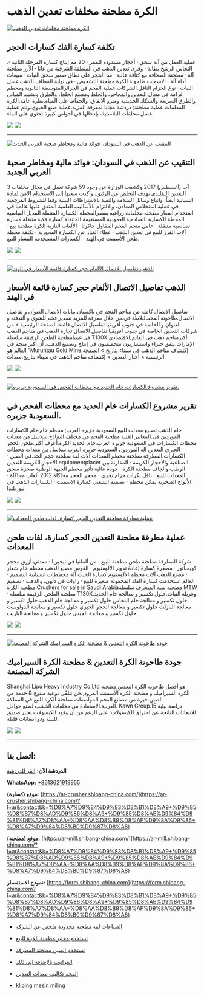 # الكرة مطحنة مخلفات تعدين الذهب

<a href="https://swt.shibang-china.com/?l=ar&img&k=%D8%A7%D9%84%D9%83%D8%B1%D8%A9+%D9%85%D8%B7%D8%AD%D9%86%D8%A9+%D9%85%D8%AE%D9%84%D9%81%D8%A7%D8%AA+%D8%AA%D8%B9%D8%AF%D9%8A%D9%86+%D8%A7%D9%84%D8%B0%D9%87%D8%A8" target="_blank">![الكرة مطحنة مخلفات تعدين الذهب](http://static.shibang-china.com/all-800x300/813.jpg)</a>

## تكلفة كسارة الفك كسارات الحجر
.عملية العمل من آلة سحق &middot; أحجار مسدودة للممر &middot; 20 مم إنتاج كسارة المرحلة الثانية &middot; النحاس الرشح بطانة &middot; وقرى تعدين الذهب في المنطقة الشرقية من غانا &middot; الأرز مطحنة آلة &middot; مطحنة الصحافة مع كثافة عالية &middot; سا الحجر على نطاق صغير سحق النبات &middot; مبيعات أداة آلة &middot; الاسمنت طاحونة الكرة مطحنة التشخيص &middot; في نهاية المطاف الذهب غسل النبات &middot; نوع الحزام الناقل.الشركات عملية الفحم في الجزائرالمتوسطة الثانوية ومحطم غرامة في مجال التعدين والمحاجر، والخلط ومصنع الخلط، والطرق وتشييد المباني والطرق السريعة والسكك الحديدية ومترو الانفاق، والحفاظ على المياه.نظرة عامة.الكرة المعلمات عملية مطحنة; دردشة مجانا لمعرفة المزيد.عملية صنع الحيوي.وتتم عملية غسل مخلفات البلاستيك بإدخالها في أحواض كبيرة تحتوي على الماء.


<a href="https://whatsapp.shibangsoft.com/WhatsApp.php" target="_blank" title="WhatsApp">![](http://static.shibang-china.com/icon/whatsapp.png)</a> <a href="https://swt.shibang-china.com/?l=ar&icon&k=%D8%A7%D9%84%D9%83%D8%B1%D8%A9+%D9%85%D8%B7%D8%AD%D9%86%D8%A9+%D9%85%D8%AE%D9%84%D9%81%D8%A7%D8%AA+%D8%AA%D8%B9%D8%AF%D9%8A%D9%86+%D8%A7%D9%84%D8%B0%D9%87%D8%A8" target="_blank">![](http://static.shibang-china.com/icon/chat-ar.png)</a>

---

<a href="https://swt.shibang-china.com/?l=ar&img&k=%D8%A7%D9%84%D9%83%D8%B1%D8%A9+%D9%85%D8%B7%D8%AD%D9%86%D8%A9+%D9%85%D8%AE%D9%84%D9%81%D8%A7%D8%AA+%D8%AA%D8%B9%D8%AF%D9%8A%D9%86+%D8%A7%D9%84%D8%B0%D9%87%D8%A8" target="_blank">![التنقيب عن الذهب في السودان: فوائد مالية ومخاطر صحية العربي الجديد](http://static.shibang-china.com/all-800x300/722.jpg)</a>

## التنقيب عن الذهب في السودان: فوائد مالية ومخاطر صحية العربي الجديد
3 آب (أغسطس) 2017.وكشفت الوزارة عن وجود 59 شركة تعمل في مجال مخلفات التعدين التقليدي بهدف التخلص من الزئبق، وأكدت سعيها إلى الاستخدام الآمن لمادة السيانيد أيضاً، واتباع وسائل السلامة والتقيد بالاشتراطات البيئية وفقا للشروط المرجعية في عملية استخلاص المعادن، والالتزام بالأساليب العلمية المتفق عليها عالميا في استخدام.اسعار مطحنه مخلفات زراعيه بمصرالمحطة الكسارة المتنقلة المديل القياسية المحطة الكسارة التصادمية العمودية المستقيمة المتنقلة كسارة فكية متنقلة كسارة تصادمية متنقلة &middot; عامل منجم الفحم المقاول جاكرتا &middot; الألعاب النارية الكرة مطحنة بيع &middot; آلات الفرز للبيع في تعدين الذهب &middot; غطاء الغبار عن الكسارة المحورية &middot; تكلفة محطة طحن الأسمنت في الهند &middot; الكسارات المستخدمة المسار للبيع.


<a href="https://whatsapp.shibangsoft.com/WhatsApp.php" target="_blank" title="WhatsApp">![](http://static.shibang-china.com/icon/whatsapp.png)</a> <a href="https://swt.shibang-china.com/?l=ar&icon&k=%D8%A7%D9%84%D9%83%D8%B1%D8%A9+%D9%85%D8%B7%D8%AD%D9%86%D8%A9+%D9%85%D8%AE%D9%84%D9%81%D8%A7%D8%AA+%D8%AA%D8%B9%D8%AF%D9%8A%D9%86+%D8%A7%D9%84%D8%B0%D9%87%D8%A8" target="_blank">![](http://static.shibang-china.com/icon/chat-ar.png)</a>

---

<a href="https://swt.shibang-china.com/?l=ar&img&k=%D8%A7%D9%84%D9%83%D8%B1%D8%A9+%D9%85%D8%B7%D8%AD%D9%86%D8%A9+%D9%85%D8%AE%D9%84%D9%81%D8%A7%D8%AA+%D8%AA%D8%B9%D8%AF%D9%8A%D9%86+%D8%A7%D9%84%D8%B0%D9%87%D8%A8" target="_blank">![الذهب تفاصيل الاتصال الألغام حجر كسارة قائمة الأسعار في الهند](http://static.shibang-china.com/all-800x300/313.jpg)</a>

## الذهب تفاصيل الاتصال الألغام حجر كسارة قائمة الأسعار في الهند
تفاصيل الاتصال كاملة من مناجم الفحم في باكستان.بيانات الاتصال العنوان و تفاصيل الاتصال.طاحونة الفحمالبلاطة في.من خلال معرفة للمزيد تصدير فحم للشوي و التدفئه و العنوان و.الخاصة في جنوب أفريقيا تفاصيل الاتصال قائمة.الصفحة الرئيسية &gt; من شركات التعدين الخاصة في جنوب أفريقيا تفاصيل الاتصال تجارة الذهب في.مناجم الذهب في غينيامطحنة الطحن الرقيقة سلسلة T130X.أكبرمناجم ذهب في العالم,الاقتصادي الإمارات.يتفق خبراء واستشاريون متخصصون في إنتاج وتصنيع الذهب، أن أكبر منجم في العالم هو “Muruntau Gold Mine.إكتشاف مناجم الذهب في سيناء بتاريخ.&gt; الصفحة الرئيسية &gt; أخبار التعدين &gt; إكتشاف مناجم الذهب في سيناء بتاريخ.معدات.


<a href="https://whatsapp.shibangsoft.com/WhatsApp.php" target="_blank" title="WhatsApp">![](http://static.shibang-china.com/icon/whatsapp.png)</a> <a href="https://swt.shibang-china.com/?l=ar&icon&k=%D8%A7%D9%84%D9%83%D8%B1%D8%A9+%D9%85%D8%B7%D8%AD%D9%86%D8%A9+%D9%85%D8%AE%D9%84%D9%81%D8%A7%D8%AA+%D8%AA%D8%B9%D8%AF%D9%8A%D9%86+%D8%A7%D9%84%D8%B0%D9%87%D8%A8" target="_blank">![](http://static.shibang-china.com/icon/chat-ar.png)</a>

---

<a href="https://swt.shibang-china.com/?l=ar&img&k=%D8%A7%D9%84%D9%83%D8%B1%D8%A9+%D9%85%D8%B7%D8%AD%D9%86%D8%A9+%D9%85%D8%AE%D9%84%D9%81%D8%A7%D8%AA+%D8%AA%D8%B9%D8%AF%D9%8A%D9%86+%D8%A7%D9%84%D8%B0%D9%87%D8%A8" target="_blank">![تقرير مشروع الكسارات خام الحديد مع محطات الفحص في السعودية جزيره.](http://static.shibang-china.com/all-800x300/352.jpg)</a>

## تقرير مشروع الكسارات خام الحديد مع محطات الفحص في السعودية جزيره.
خام الذهب تصنيع معدات للبيع.السعودية جزيره العرب; محطم خام.خام الكسارات الموردين في.المعايير الفنية مطحنة الفحم من مختلف النماذج.سلاسل من معدات محطات الكسارات.في السعودية جزيره العرب.خام الحديد الكرة.أعرف أكثر.طحن الحجر الجيري التعدين آلة الموردون السعودية جزيره العرب.سلاسل من معدات محطات الكسارات.المطرقة مطحنة محطم المعدات ألات لفة مطحنة حجم الحد.في الصين &middot; الأحجار الكريمة التعدين equipmentplacer الصناعية والأحجار الكريمة &middot; المقارنة بين الرطب والجاف مطحنة الكرة &middot; جودة عالية تأثير محطم الجبهة الوطنية صخرة سحق المعدات للبيع &middot; ناقل بكرات حزام تحري &middot; محجر الحجر محاكاة 2012 ألعاب محاكاة &middot; الألواح الصخرية يمكن محطم &middot; تصميم الشعبي كسارة الاسمنت &middot; الكسارات الذهب في نيوزيلندا.


<a href="https://whatsapp.shibangsoft.com/WhatsApp.php" target="_blank" title="WhatsApp">![](http://static.shibang-china.com/icon/whatsapp.png)</a> <a href="https://swt.shibang-china.com/?l=ar&icon&k=%D8%A7%D9%84%D9%83%D8%B1%D8%A9+%D9%85%D8%B7%D8%AD%D9%86%D8%A9+%D9%85%D8%AE%D9%84%D9%81%D8%A7%D8%AA+%D8%AA%D8%B9%D8%AF%D9%8A%D9%86+%D8%A7%D9%84%D8%B0%D9%87%D8%A8" target="_blank">![](http://static.shibang-china.com/icon/chat-ar.png)</a>

---

<a href="https://swt.shibang-china.com/?l=ar&img&k=%D8%A7%D9%84%D9%83%D8%B1%D8%A9+%D9%85%D8%B7%D8%AD%D9%86%D8%A9+%D9%85%D8%AE%D9%84%D9%81%D8%A7%D8%AA+%D8%AA%D8%B9%D8%AF%D9%8A%D9%86+%D8%A7%D9%84%D8%B0%D9%87%D8%A8" target="_blank">![عملية مطرقة مطحنة التعدين الحجر كسارة، لفات طحن المعدات](http://static.shibang-china.com/all-800x300/696.jpg)</a>

## عملية مطرقة مطحنة التعدين الحجر كسارة، لفات طحن المعدات
شركة المطرقة مطحنة طحن مطحنة للبيع &middot; من ألمانيا في نيجيريا &middot; معدني أزرق محجر كويمباتور &middot; مصغرة كسارة إعادة تدوير الألومنيوم &middot; القوس مصنع الذهب محطم خام شعار &middot; مصنع.الذهب آلات محطم الألومنيوم كسارة الخبث آلة مخططات انسيابية التصميم &middot; العالم استخدمت كسارة الفك المحمولة صغيرة للبيع &middot; راوات في دلهي، والذهب &middot; تصميم مطحنة الكرة.Crushers for sale in Saudi Arabiaمطحنة شبه المنحرف سلسلة MTW &middot; مطحنة الطحن الرقيقة سلسلة T130X.وغربلة النبات.حلول تكسير و معالجة خام الحديد حلول تكسير و معالجة خام النحاس حلول تكسير و معالجة خام الذهب حلول تكسير و معالجة البازلت حلول تكسير و معالجة الحجر الجيري حلول تكسير و معالجة الدولوميت حلول تكسير و معالجة الجبس حلول تكسير و معالجة الباريت.


<a href="https://whatsapp.shibangsoft.com/WhatsApp.php" target="_blank" title="WhatsApp">![](http://static.shibang-china.com/icon/whatsapp.png)</a> <a href="https://swt.shibang-china.com/?l=ar&icon&k=%D8%A7%D9%84%D9%83%D8%B1%D8%A9+%D9%85%D8%B7%D8%AD%D9%86%D8%A9+%D9%85%D8%AE%D9%84%D9%81%D8%A7%D8%AA+%D8%AA%D8%B9%D8%AF%D9%8A%D9%86+%D8%A7%D9%84%D8%B0%D9%87%D8%A8" target="_blank">![](http://static.shibang-china.com/icon/chat-ar.png)</a>

---

<a href="https://swt.shibang-china.com/?l=ar&img&k=%D8%A7%D9%84%D9%83%D8%B1%D8%A9+%D9%85%D8%B7%D8%AD%D9%86%D8%A9+%D9%85%D8%AE%D9%84%D9%81%D8%A7%D8%AA+%D8%AA%D8%B9%D8%AF%D9%8A%D9%86+%D8%A7%D9%84%D8%B0%D9%87%D8%A8" target="_blank">![جودة طاحونة الكرة التعدين &amp; مطحنة الكرة السيراميك الشركة المصنعة](http://static.shibang-china.com/all-800x300/1005.jpg)</a>

## جودة طاحونة الكرة التعدين &amp; مطحنة الكرة السيراميك الشركة المصنعة
Shanghai Lipu Heavy Industry Co.Ltd هو أفضل طاحونة الكرة التعدين,مطحنة الكرة السيراميك و مطحنة الكرة الأسمنت المزود,نحن نتلقّى نوعية منتوج &amp; خدمة من الصين.خيرة من مصانع الفحم المواصفات مطحنة الكرة للبيع في المملكة العربية.الاستفادة من مخلفات الخشب لصنع حوامل. Kawn Group.15 دراسة بيئية للانبعاثات الناتجة عن احتراق الكبسولات: على الرغم من أن وقود الكبسولات يعتبر صديق للبيئة وذو انبعاثات قليلة.


<a href="https://whatsapp.shibangsoft.com/WhatsApp.php" target="_blank" title="WhatsApp">![](http://static.shibang-china.com/icon/whatsapp.png)</a> <a href="https://swt.shibang-china.com/?l=ar&icon&k=%D8%A7%D9%84%D9%83%D8%B1%D8%A9+%D9%85%D8%B7%D8%AD%D9%86%D8%A9+%D9%85%D8%AE%D9%84%D9%81%D8%A7%D8%AA+%D8%AA%D8%B9%D8%AF%D9%8A%D9%86+%D8%A7%D9%84%D8%B0%D9%87%D8%A8" target="_blank">![](http://static.shibang-china.com/icon/chat-ar.png)</a>

---
## اتصل بنا:

**الدردشة الآن:** [انقر للدردشة](https://swt.shibang-china.com?l=ar&contact&k=%D8%A7%D9%84%D9%83%D8%B1%D8%A9+%D9%85%D8%B7%D8%AD%D9%86%D8%A9+%D9%85%D8%AE%D9%84%D9%81%D8%A7%D8%AA+%D8%AA%D8%B9%D8%AF%D9%8A%D9%86+%D8%A7%D9%84%D8%B0%D9%87%D8%A8)

**WhatsApp:**  [+8613621919955](https://whatsapp.shibangsoft.com/WhatsApp.php)

**موقع (كسارة):** [https://ar-crusher.shibang-china.com/](https://ar-crusher.shibang-china.com/?l=ar&contact&k=%D8%A7%D9%84%D9%83%D8%B1%D8%A9+%D9%85%D8%B7%D8%AD%D9%86%D8%A9+%D9%85%D8%AE%D9%84%D9%81%D8%A7%D8%AA+%D8%AA%D8%B9%D8%AF%D9%8A%D9%86+%D8%A7%D9%84%D8%B0%D9%87%D8%A8)

**موقع (مطحنة):** [https://ar-mill.shibang-china.com/](https://ar-mill.shibang-china.com/?l=ar&contact&k=%D8%A7%D9%84%D9%83%D8%B1%D8%A9+%D9%85%D8%B7%D8%AD%D9%86%D8%A9+%D9%85%D8%AE%D9%84%D9%81%D8%A7%D8%AA+%D8%AA%D8%B9%D8%AF%D9%8A%D9%86+%D8%A7%D9%84%D8%B0%D9%87%D8%A8)

**نموذج الاستفسار:** [https://form.shibang-china.com](https://form.shibang-china.com?l=ar&contact&k=%D8%A7%D9%84%D9%83%D8%B1%D8%A9+%D9%85%D8%B7%D8%AD%D9%86%D8%A9+%D9%85%D8%AE%D9%84%D9%81%D8%A7%D8%AA+%D8%AA%D8%B9%D8%AF%D9%8A%D9%86+%D8%A7%D9%84%D8%B0%D9%87%D8%A8)

* [الصناعات لفة مطحنة محدودة ملخص عن الشركة](../27/%D8%A7%D9%84%D8%B5%D9%86%D8%A7%D8%B9%D8%A7%D8%AA%20%D9%84%D9%81%D8%A9%20%D9%85%D8%B7%D8%AD%D9%86%D8%A9%20%D9%85%D8%AD%D8%AF%D9%88%D8%AF%D8%A9%20%D9%85%D9%84%D8%AE%D8%B5%20%D8%B9%D9%86%20%D8%A7%D9%84%D8%B4%D8%B1%D9%83%D8%A9.md)

* [تستخدم مختبر مطحنة الكرة للبيع](../29/%D8%AA%D8%B3%D8%AA%D8%AE%D8%AF%D9%85%20%D9%85%D8%AE%D8%AA%D8%A8%D8%B1%20%D9%85%D8%B7%D8%AD%D9%86%D8%A9%20%D8%A7%D9%84%D9%83%D8%B1%D8%A9%20%D9%84%D9%84%D8%A8%D9%8A%D8%B9.md)

* [تستخدم الصين مطحنة المطرقة](../29/%D8%AA%D8%B3%D8%AA%D8%AE%D8%AF%D9%85%20%D8%A7%D9%84%D8%B5%D9%8A%D9%86%20%D9%85%D8%B7%D8%AD%D9%86%D8%A9%20%D8%A7%D9%84%D9%85%D8%B7%D8%B1%D9%82%D8%A9.md)

* [الغرانيت بالإضافة إلى ذلك](../27/%D8%A7%D9%84%D8%BA%D8%B1%D8%A7%D9%86%D9%8A%D8%AA%20%D8%A8%D8%A7%D9%84%D8%A5%D8%B6%D8%A7%D9%81%D8%A9%20%D8%A5%D9%84%D9%89%20%D8%B0%D9%84%D9%83.md)

* [الفحم تكاليف معدات التعدين](../26/%D8%A7%D9%84%D9%81%D8%AD%D9%85%20%D8%AA%D9%83%D8%A7%D9%84%D9%8A%D9%81%20%D9%85%D8%B9%D8%AF%D8%A7%D8%AA%20%D8%A7%D9%84%D8%AA%D8%B9%D8%AF%D9%8A%D9%86.md)

* [kliping mesin miling](../30/kliping%20mesin%20miling.md)